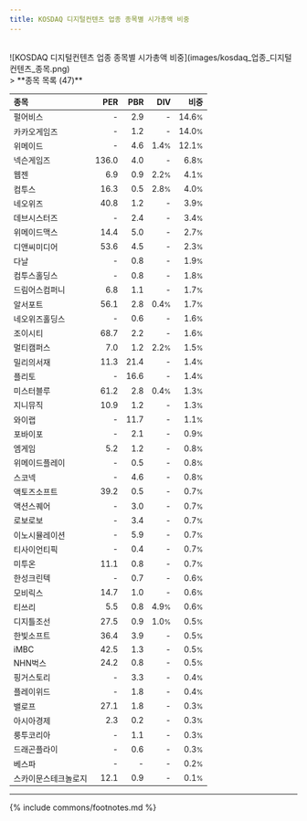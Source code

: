 ```yaml
---
title: KOSDAQ 디지털컨텐츠 업종 종목별 시가총액 비중
---
```

<br>
![KOSDAQ 디지털컨텐츠 업종 종목별 시가총액 비중](images/kosdaq_업종_디지털컨텐츠_종목.png)
<br>
> **종목 목록 (47)**<a id="list"></a>

| **종목** | **PER** | **PBR** | **DIV** | **비중** |
| :------- | ------: | ------: | ------: | -------: |
| 펄어비스 | - | 2.9 | - | 14.6<small>%</small> |
| 카카오게임즈 | - | 1.2 | - | 14.0<small>%</small> |
| 위메이드 | - | 4.6 | 1.4<small>%</small> | 12.1<small>%</small> |
| 넥슨게임즈 | 136.0 | 4.0 | - | 6.8<small>%</small> |
| 웹젠 | 6.9 | 0.9 | 2.2<small>%</small> | 4.1<small>%</small> |
| 컴투스 | 16.3 | 0.5 | 2.8<small>%</small> | 4.0<small>%</small> |
| 네오위즈 | 40.8 | 1.2 | - | 3.9<small>%</small> |
| 데브시스터즈 | - | 2.4 | - | 3.4<small>%</small> |
| 위메이드맥스 | 14.4 | 5.0 | - | 2.7<small>%</small> |
| 디앤씨미디어 | 53.6 | 4.5 | - | 2.3<small>%</small> |
| 다날 | - | 0.8 | - | 1.9<small>%</small> |
| 컴투스홀딩스 | - | 0.8 | - | 1.8<small>%</small> |
| 드림어스컴퍼니 | 6.8 | 1.1 | - | 1.7<small>%</small> |
| 알서포트 | 56.1 | 2.8 | 0.4<small>%</small> | 1.7<small>%</small> |
| 네오위즈홀딩스 | - | 0.6 | - | 1.6<small>%</small> |
| 조이시티 | 68.7 | 2.2 | - | 1.6<small>%</small> |
| 멀티캠퍼스 | 7.0 | 1.2 | 2.2<small>%</small> | 1.5<small>%</small> |
| 밀리의서재 | 11.3 | 21.4 | - | 1.4<small>%</small> |
| 플리토 | - | 16.6 | - | 1.4<small>%</small> |
| 미스터블루 | 61.2 | 2.8 | 0.4<small>%</small> | 1.3<small>%</small> |
| 지니뮤직 | 10.9 | 1.2 | - | 1.3<small>%</small> |
| 와이랩 | - | 11.7 | - | 1.1<small>%</small> |
| 포바이포 | - | 2.1 | - | 0.9<small>%</small> |
| 엠게임 | 5.2 | 1.2 | - | 0.8<small>%</small> |
| 위메이드플레이 | - | 0.5 | - | 0.8<small>%</small> |
| 스코넥 | - | 4.6 | - | 0.8<small>%</small> |
| 액토즈소프트 | 39.2 | 0.5 | - | 0.7<small>%</small> |
| 액션스퀘어 | - | 3.0 | - | 0.7<small>%</small> |
| 로보로보 | - | 3.4 | - | 0.7<small>%</small> |
| 이노시뮬레이션 | - | 5.9 | - | 0.7<small>%</small> |
| 티사이언티픽 | - | 0.4 | - | 0.7<small>%</small> |
| 미투온 | 11.1 | 0.8 | - | 0.7<small>%</small> |
| 한성크린텍 | - | 0.7 | - | 0.6<small>%</small> |
| 모비릭스 | 14.7 | 1.0 | - | 0.6<small>%</small> |
| 티쓰리 | 5.5 | 0.8 | 4.9<small>%</small> | 0.6<small>%</small> |
| 디지틀조선 | 27.5 | 0.9 | 1.0<small>%</small> | 0.5<small>%</small> |
| 한빛소프트 | 36.4 | 3.9 | - | 0.5<small>%</small> |
| iMBC | 42.5 | 1.3 | - | 0.5<small>%</small> |
| NHN벅스 | 24.2 | 0.8 | - | 0.5<small>%</small> |
| 핑거스토리 | - | 3.3 | - | 0.4<small>%</small> |
| 플레이위드 | - | 1.8 | - | 0.4<small>%</small> |
| 밸로프 | 27.1 | 1.8 | - | 0.3<small>%</small> |
| 아시아경제 | 2.3 | 0.2 | - | 0.3<small>%</small> |
| 룽투코리아 | - | 1.1 | - | 0.3<small>%</small> |
| 드래곤플라이 | - | 0.6 | - | 0.3<small>%</small> |
| 베스파 | - | - | - | 0.2<small>%</small> |
| 스카이문스테크놀로지 | 12.1 | 0.9 | - | 0.1<small>%</small> |

---
{% include commons/footnotes.md %}